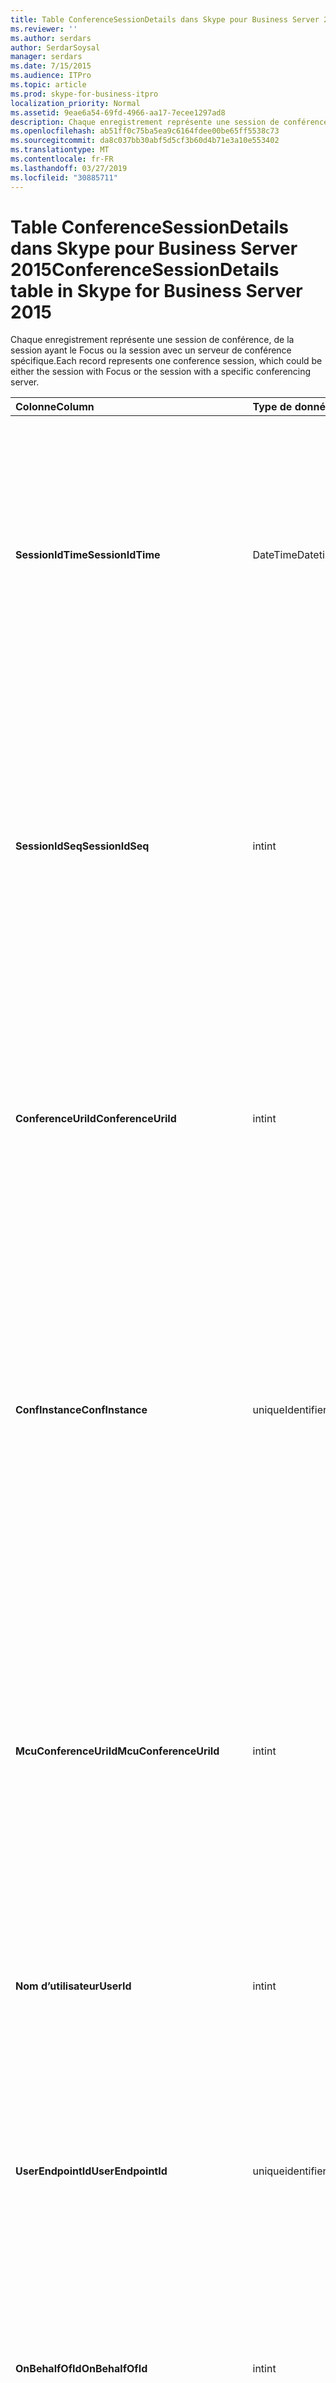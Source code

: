 ```yaml
---
title: Table ConferenceSessionDetails dans Skype pour Business Server 2015
ms.reviewer: ''
ms.author: serdars
author: SerdarSoysal
manager: serdars
ms.date: 7/15/2015
ms.audience: ITPro
ms.topic: article
ms.prod: skype-for-business-itpro
localization_priority: Normal
ms.assetid: 9eae6a54-69fd-4966-aa17-7ecee1297ad8
description: Chaque enregistrement représente une session de conférence, de la session ayant le Focus ou la session avec un serveur de conférence spécifique.
ms.openlocfilehash: ab51ff0c75ba5ea9c6164fdee00be65ff5538c73
ms.sourcegitcommit: da8c037bb30abf5d5cf3b60d4b71e3a10e553402
ms.translationtype: MT
ms.contentlocale: fr-FR
ms.lasthandoff: 03/27/2019
ms.locfileid: "30885711"
---
```

# <a name="conferencesessiondetails-table-in-skype-for-business-server-2015"></a><span data-ttu-id="b8887-103">Table ConferenceSessionDetails dans Skype pour Business Server 2015</span><span class="sxs-lookup"><span data-stu-id="b8887-103">ConferenceSessionDetails table in Skype for Business Server 2015</span></span>
 
<span data-ttu-id="b8887-104">Chaque enregistrement représente une session de conférence, de la session ayant le Focus ou la session avec un serveur de conférence spécifique.</span><span class="sxs-lookup"><span data-stu-id="b8887-104">Each record represents one conference session, which could be either the session with Focus or the session with a specific conferencing server.</span></span>
  
|<span data-ttu-id="b8887-105">**Colonne**</span><span class="sxs-lookup"><span data-stu-id="b8887-105">**Column**</span></span>|<span data-ttu-id="b8887-106">**Type de données**</span><span class="sxs-lookup"><span data-stu-id="b8887-106">**Data Type**</span></span>|<span data-ttu-id="b8887-107">**Clé/Index**</span><span class="sxs-lookup"><span data-stu-id="b8887-107">**Key/Index**</span></span>|<span data-ttu-id="b8887-108">**Détails**</span><span class="sxs-lookup"><span data-stu-id="b8887-108">**Details**</span></span>|
|:-----|:-----|:-----|:-----|
|<span data-ttu-id="b8887-109">**SessionIdTime**</span><span class="sxs-lookup"><span data-stu-id="b8887-109">**SessionIdTime**</span></span> <br/> |<span data-ttu-id="b8887-110">DateTime</span><span class="sxs-lookup"><span data-stu-id="b8887-110">Datetime</span></span>  <br/> |<span data-ttu-id="b8887-111">Primaire, étrangère</span><span class="sxs-lookup"><span data-stu-id="b8887-111">Primary, Foreign</span></span>  <br/> |<span data-ttu-id="b8887-112">Heure de la demande de session ; utilisé en conjonction avec **SessionIdSeq** pour identifier de manière unique une session de conférence.</span><span class="sxs-lookup"><span data-stu-id="b8887-112">Time of session request; used in conjunction with **SessionIdSeq** to uniquely identify a conference session.</span></span> <span data-ttu-id="b8887-113">Consultez le [tableau dans Skype pour Business Server 2015 des boîtes de dialogue](dialogs.md) pour plus d’informations.</span><span class="sxs-lookup"><span data-stu-id="b8887-113">See the [Dialogs table in Skype for Business Server 2015](dialogs.md) for more information.</span></span> <br/> |
|<span data-ttu-id="b8887-114">**SessionIdSeq**</span><span class="sxs-lookup"><span data-stu-id="b8887-114">**SessionIdSeq**</span></span> <br/> |<span data-ttu-id="b8887-115">int</span><span class="sxs-lookup"><span data-stu-id="b8887-115">int</span></span>  <br/> |<span data-ttu-id="b8887-116">Primaire, étrangère</span><span class="sxs-lookup"><span data-stu-id="b8887-116">Primary, Foreign</span></span>  <br/> |<span data-ttu-id="b8887-117">Numéro d’identification pour identifier la session.</span><span class="sxs-lookup"><span data-stu-id="b8887-117">ID number to identify the session.</span></span> <span data-ttu-id="b8887-118">Utilisé conjointement avec **SessionIdTime** pour identifier de manière unique une session de conférence.</span><span class="sxs-lookup"><span data-stu-id="b8887-118">Used in conjunction with **SessionIdTime** to uniquely identify a conference session.</span></span> <span data-ttu-id="b8887-119">Consultez le [tableau dans Skype pour Business Server 2015 des boîtes de dialogue](dialogs.md) pour plus d’informations.</span><span class="sxs-lookup"><span data-stu-id="b8887-119">See the [Dialogs table in Skype for Business Server 2015](dialogs.md) for more information.</span></span> * <br/> |
|<span data-ttu-id="b8887-120">**ConferenceUriId**</span><span class="sxs-lookup"><span data-stu-id="b8887-120">**ConferenceUriId**</span></span> <br/> |<span data-ttu-id="b8887-121">int</span><span class="sxs-lookup"><span data-stu-id="b8887-121">int</span></span>  <br/> |<span data-ttu-id="b8887-122">Étrangère</span><span class="sxs-lookup"><span data-stu-id="b8887-122">Foreign</span></span>  <br/> |<span data-ttu-id="b8887-123">URI de conférence de focus associées à cette session.</span><span class="sxs-lookup"><span data-stu-id="b8887-123">Focus conference URI related to this session.</span></span> <span data-ttu-id="b8887-124">Consultez la [table ConferenceUris dans Skype pour Business Server 2015](conferenceuris.md) pour plus d’informations.</span><span class="sxs-lookup"><span data-stu-id="b8887-124">See the [ConferenceUris table in Skype for Business Server 2015](conferenceuris.md) for more information.</span></span> <span data-ttu-id="b8887-125">Cet URI est un URI de conférence basée sur le Focus.</span><span class="sxs-lookup"><span data-stu-id="b8887-125">This URI is a Focus-based conference URI.</span></span> <br/> |
|<span data-ttu-id="b8887-126">**ConfInstance**</span><span class="sxs-lookup"><span data-stu-id="b8887-126">**ConfInstance**</span></span> <br/> |<span data-ttu-id="b8887-127">uniqueIdentifier</span><span class="sxs-lookup"><span data-stu-id="b8887-127">uniqueIdentifier</span></span>  <br/> ||<span data-ttu-id="b8887-128">Identificateur qui fait la distinction entre les instances de conférences périodique.</span><span class="sxs-lookup"><span data-stu-id="b8887-128">Identifier that differentiates between instances of recurring conferences.</span></span> <span data-ttu-id="b8887-129">Chaque instance de conférence périodique a le même ConferenceURI, mais une valeur ConfInstance différente.</span><span class="sxs-lookup"><span data-stu-id="b8887-129">Each recurring conference instance has the same ConferenceURI but a different ConfInstance value.</span></span>  <br/> <span data-ttu-id="b8887-130">Ce champ est une nouveauté dans Microsoft Lync Server 2013.</span><span class="sxs-lookup"><span data-stu-id="b8887-130">This field was introduced in Microsoft Lync Server 2013.</span></span>  <br/> |
|<span data-ttu-id="b8887-131">**McuConferenceUriId**</span><span class="sxs-lookup"><span data-stu-id="b8887-131">**McuConferenceUriId**</span></span> <br/> |<span data-ttu-id="b8887-132">int</span><span class="sxs-lookup"><span data-stu-id="b8887-132">int</span></span>  <br/> |<span data-ttu-id="b8887-133">Étrangère</span><span class="sxs-lookup"><span data-stu-id="b8887-133">Foreign</span></span>  <br/> |<span data-ttu-id="b8887-134">Conférence de serveur de conférence URI associées à cette session.</span><span class="sxs-lookup"><span data-stu-id="b8887-134">Conferencing server conference URI related to this session.</span></span> <span data-ttu-id="b8887-135">Consultez la [table ConferenceUris dans Skype pour Business Server 2015](conferenceuris.md) pour plus d’informations.</span><span class="sxs-lookup"><span data-stu-id="b8887-135">See the [ConferenceUris table in Skype for Business Server 2015](conferenceuris.md) for more information.</span></span> <span data-ttu-id="b8887-136">Cet URI est la conférence sur le serveur de conférence URI.</span><span class="sxs-lookup"><span data-stu-id="b8887-136">This URI is the conferencing server-based conference URI.</span></span> <span data-ttu-id="b8887-137">Pour les sessions de conférence de Focus, cette colonne est nulle.</span><span class="sxs-lookup"><span data-stu-id="b8887-137">For Focus conference sessions, this column will be null.</span></span> <br/> |
|<span data-ttu-id="b8887-138">**Nom d’utilisateur**</span><span class="sxs-lookup"><span data-stu-id="b8887-138">**UserId**</span></span> <br/> |<span data-ttu-id="b8887-139">int</span><span class="sxs-lookup"><span data-stu-id="b8887-139">int</span></span>  <br/> |<span data-ttu-id="b8887-140">Étrangère</span><span class="sxs-lookup"><span data-stu-id="b8887-140">Foreign</span></span>  <br/> |<span data-ttu-id="b8887-141">ID d’un utilisateur dans la session de conférence.</span><span class="sxs-lookup"><span data-stu-id="b8887-141">ID of one user in the conference session.</span></span> <span data-ttu-id="b8887-142">Reportez-vous au [tableau utilisateurs](users.md) pour plus d’informations.</span><span class="sxs-lookup"><span data-stu-id="b8887-142">See the [Users table](users.md) for more information.</span></span> <br/> |
|<span data-ttu-id="b8887-143">**UserEndpointId**</span><span class="sxs-lookup"><span data-stu-id="b8887-143">**UserEndpointId**</span></span> <br/> |<span data-ttu-id="b8887-144">uniqueidentifier</span><span class="sxs-lookup"><span data-stu-id="b8887-144">uniqueidentifier</span></span>  <br/> ||<span data-ttu-id="b8887-145">GUID pour identifier l’instance du point de terminaison.</span><span class="sxs-lookup"><span data-stu-id="b8887-145">A GUID to identify the instance of endpoint.</span></span> <span data-ttu-id="b8887-146">Par exemple, si un utilisateur ouvre une session sur des ordinateurs différents avec le même compte, puis chaque ordinateur aura un ID de point de terminaison différent.</span><span class="sxs-lookup"><span data-stu-id="b8887-146">For example, if one user logs on to different machines with the same account, then each machine will have a different endpoint ID.</span></span>  <br/> |
|<span data-ttu-id="b8887-147">**OnBehalfOfId**</span><span class="sxs-lookup"><span data-stu-id="b8887-147">**OnBehalfOfId**</span></span> <br/> |<span data-ttu-id="b8887-148">int</span><span class="sxs-lookup"><span data-stu-id="b8887-148">int</span></span>  <br/> |<span data-ttu-id="b8887-149">Étrangère</span><span class="sxs-lookup"><span data-stu-id="b8887-149">Foreign</span></span>  <br/> |<span data-ttu-id="b8887-150">Indique l’ID de l’utilisateur qui est l’appelant part.</span><span class="sxs-lookup"><span data-stu-id="b8887-150">Indicates the ID of the user of who the caller is on behalf.</span></span> <span data-ttu-id="b8887-151">Reportez-vous au [tableau utilisateurs](users.md) pour plus d’informations.</span><span class="sxs-lookup"><span data-stu-id="b8887-151">See the [Users table](users.md) for more information.</span></span> <br/> |
|<span data-ttu-id="b8887-152">**ReferredById**</span><span class="sxs-lookup"><span data-stu-id="b8887-152">**ReferredById**</span></span> <br/> |<span data-ttu-id="b8887-153">int</span><span class="sxs-lookup"><span data-stu-id="b8887-153">int</span></span>  <br/> |<span data-ttu-id="b8887-154">Étrangère</span><span class="sxs-lookup"><span data-stu-id="b8887-154">Foreign</span></span>  <br/> |<span data-ttu-id="b8887-155">ID de l’utilisateur à qui l’appel est appelé.</span><span class="sxs-lookup"><span data-stu-id="b8887-155">ID of the user by who the call is referred.</span></span> <span data-ttu-id="b8887-156">Reportez-vous au [tableau utilisateurs](users.md) pour plus d’informations.</span><span class="sxs-lookup"><span data-stu-id="b8887-156">See the [Users table](users.md) for more information.</span></span> <br/> |
|<span data-ttu-id="b8887-157">**UserClientVersionId**</span><span class="sxs-lookup"><span data-stu-id="b8887-157">**UserClientVersionId**</span></span> <br/> |<span data-ttu-id="b8887-158">int</span><span class="sxs-lookup"><span data-stu-id="b8887-158">int</span></span>  <br/> |<span data-ttu-id="b8887-159">Étrangère</span><span class="sxs-lookup"><span data-stu-id="b8887-159">Foreign</span></span>  <br/> |<span data-ttu-id="b8887-160">Version du client utilisée par l’utilisateur de la conférence.</span><span class="sxs-lookup"><span data-stu-id="b8887-160">Client version used by the conference user.</span></span> <span data-ttu-id="b8887-161">Consultez la [table ClientVersions dans Skype pour Business Server 2015](clientversions.md) pour plus d’informations.</span><span class="sxs-lookup"><span data-stu-id="b8887-161">See the [ClientVersions table in Skype for Business Server 2015](clientversions.md) for more information.</span></span> <br/> |
|<span data-ttu-id="b8887-162">**ConfClientVersionId**</span><span class="sxs-lookup"><span data-stu-id="b8887-162">**ConfClientVersionId**</span></span> <br/> |<span data-ttu-id="b8887-163">int</span><span class="sxs-lookup"><span data-stu-id="b8887-163">int</span></span>  <br/> |<span data-ttu-id="b8887-164">Étrangère</span><span class="sxs-lookup"><span data-stu-id="b8887-164">Foreign</span></span>  <br/> |<span data-ttu-id="b8887-165">Version du client utilisée par le serveur de conférence.</span><span class="sxs-lookup"><span data-stu-id="b8887-165">Client version used by the conference server.</span></span> <span data-ttu-id="b8887-166">Consultez la [table ClientVersions dans Skype pour Business Server 2015](clientversions.md) pour plus d’informations.</span><span class="sxs-lookup"><span data-stu-id="b8887-166">See the [ClientVersions table in Skype for Business Server 2015](clientversions.md) for more information.</span></span> <br/> |
|<span data-ttu-id="b8887-167">**ReplaceDialogIdTime**</span><span class="sxs-lookup"><span data-stu-id="b8887-167">**ReplaceDialogIdTime**</span></span> <br/> |<span data-ttu-id="b8887-168">DateHeure</span><span class="sxs-lookup"><span data-stu-id="b8887-168">datetime</span></span>  <br/> |<span data-ttu-id="b8887-169">Étrangère</span><span class="sxs-lookup"><span data-stu-id="b8887-169">Foreign</span></span>  <br/> |<span data-ttu-id="b8887-170">Numéro d’identification pour identifier la boîte de dialogue qui a été remplacée par la session en cours.</span><span class="sxs-lookup"><span data-stu-id="b8887-170">ID number to identify the dialog which was replaced by current session.</span></span> <span data-ttu-id="b8887-171">Consultez le [tableau dans Skype pour Business Server 2015 des boîtes de dialogue](dialogs.md) pour plus d’informations.</span><span class="sxs-lookup"><span data-stu-id="b8887-171">See the [Dialogs table in Skype for Business Server 2015](dialogs.md) for more information.</span></span> <br/> |
|<span data-ttu-id="b8887-172">**ReplaceDialogIdSeq**</span><span class="sxs-lookup"><span data-stu-id="b8887-172">**ReplaceDialogIdSeq**</span></span> <br/> |<span data-ttu-id="b8887-173">int</span><span class="sxs-lookup"><span data-stu-id="b8887-173">int</span></span>  <br/> |<span data-ttu-id="b8887-174">Étrangère</span><span class="sxs-lookup"><span data-stu-id="b8887-174">Foreign</span></span>  <br/> |<span data-ttu-id="b8887-175">Numéro d’identification pour identifier la session.</span><span class="sxs-lookup"><span data-stu-id="b8887-175">ID number to identify the session.</span></span> <span data-ttu-id="b8887-176">Utilisé conjointement avec **ReplacesDialogIdTime** pour identifier de manière unique une session est remplacée par cette session.</span><span class="sxs-lookup"><span data-stu-id="b8887-176">Used in conjunction with **ReplacesDialogIdTime** to uniquely identify a session that is replaced by this session.</span></span> <span data-ttu-id="b8887-177">Consultez le [tableau dans Skype pour Business Server 2015 des boîtes de dialogue](dialogs.md) pour plus d’informations.</span><span class="sxs-lookup"><span data-stu-id="b8887-177">See the [Dialogs table in Skype for Business Server 2015](dialogs.md) for more information.</span></span> <br/> |
|<span data-ttu-id="b8887-178">**IsStartedByConfServer**</span><span class="sxs-lookup"><span data-stu-id="b8887-178">**IsStartedByConfServer**</span></span> <br/> |<span data-ttu-id="b8887-179">bit</span><span class="sxs-lookup"><span data-stu-id="b8887-179">bit</span></span>  <br/> ||<span data-ttu-id="b8887-180">Indique si la session démarrée par le serveur de conférence.</span><span class="sxs-lookup"><span data-stu-id="b8887-180">Indicates if the session started by the conferencing Server.</span></span>  <br/> |
|<span data-ttu-id="b8887-181">**IsEndedByConfServer**</span><span class="sxs-lookup"><span data-stu-id="b8887-181">**IsEndedByConfServer**</span></span> <br/> |<span data-ttu-id="b8887-182">bit</span><span class="sxs-lookup"><span data-stu-id="b8887-182">bit</span></span>  <br/> ||<span data-ttu-id="b8887-183">Indique si la session est terminée par le serveur de conférence.</span><span class="sxs-lookup"><span data-stu-id="b8887-183">Indicates if the session ended by the conferencing server.</span></span>  <br/> |
|<span data-ttu-id="b8887-184">**IsUserInternal**</span><span class="sxs-lookup"><span data-stu-id="b8887-184">**IsUserInternal**</span></span> <br/> |<span data-ttu-id="b8887-185">bit</span><span class="sxs-lookup"><span data-stu-id="b8887-185">bit</span></span>  <br/> ||<span data-ttu-id="b8887-186">Si utilisateur est connecté en interne ou non.</span><span class="sxs-lookup"><span data-stu-id="b8887-186">Whether user is logged on from internal or not.</span></span>  <br/> |
|<span data-ttu-id="b8887-187">**ResponseCode**</span><span class="sxs-lookup"><span data-stu-id="b8887-187">**ResponseCode**</span></span> <br/> |<span data-ttu-id="b8887-188">int</span><span class="sxs-lookup"><span data-stu-id="b8887-188">int</span></span>  <br/> ||<span data-ttu-id="b8887-189">Code de réponse Session Initiation Protocol (SIP) à l’invitation de session.</span><span class="sxs-lookup"><span data-stu-id="b8887-189">Session Initiation Protocol (SIP) response code to the session invitation.</span></span> <span data-ttu-id="b8887-190">Ce champ est généralement rempli avec des données générées à partir du message d’invitation initial dans la session.</span><span class="sxs-lookup"><span data-stu-id="b8887-190">This field is typically populated by data generated from the initial INVITE message in the session.</span></span> <span data-ttu-id="b8887-191">S’il n’existe aucun message INVITE le champ est renseigné avec la date et l’heure du premier pertinent message SIP (BYE, Annuler, MESSAGE ou INFO).</span><span class="sxs-lookup"><span data-stu-id="b8887-191">If there is no INVITE message then the field is populated with the date and time of the first relevant SIP message (BYE, CANCEL, MESSAGE, or INFO).</span></span>  <br/> |
|<span data-ttu-id="b8887-192">**DiagnosticId**</span><span class="sxs-lookup"><span data-stu-id="b8887-192">**DiagnosticId**</span></span> <br/> |<span data-ttu-id="b8887-193">int</span><span class="sxs-lookup"><span data-stu-id="b8887-193">int</span></span>  <br/> ||<span data-ttu-id="b8887-194">ID de diagnostic capturé à partir de l’en-tête SIP.</span><span class="sxs-lookup"><span data-stu-id="b8887-194">Diagnostic ID captured from SIP header.</span></span>  <br/> |
|<span data-ttu-id="b8887-195">**ServerId**</span><span class="sxs-lookup"><span data-stu-id="b8887-195">**ServerId**</span></span> <br/> |<span data-ttu-id="b8887-196">int</span><span class="sxs-lookup"><span data-stu-id="b8887-196">int</span></span>  <br/> |<span data-ttu-id="b8887-197">Étrangère</span><span class="sxs-lookup"><span data-stu-id="b8887-197">Foreign</span></span>  <br/> |<span data-ttu-id="b8887-198">ID du serveur frontal utilisé pour cette session.</span><span class="sxs-lookup"><span data-stu-id="b8887-198">ID of the front-end server used for this session.</span></span> <span data-ttu-id="b8887-199">Consultez le [tableau de serveurs](servers.md) pour plus d’informations.</span><span class="sxs-lookup"><span data-stu-id="b8887-199">See the [Servers table](servers.md) for more information.</span></span> <br/> |
|<span data-ttu-id="b8887-200">**PoolId**</span><span class="sxs-lookup"><span data-stu-id="b8887-200">**PoolId**</span></span> <br/> |<span data-ttu-id="b8887-201">int</span><span class="sxs-lookup"><span data-stu-id="b8887-201">int</span></span>  <br/> |<span data-ttu-id="b8887-202">Étrangère</span><span class="sxs-lookup"><span data-stu-id="b8887-202">Foreign</span></span>  <br/> |<span data-ttu-id="b8887-203">ID du pool dans lequel la session a été capturée.</span><span class="sxs-lookup"><span data-stu-id="b8887-203">ID of the pool in which the session was captured.</span></span> <span data-ttu-id="b8887-204">Consultez le [tableau de Pools](pools.md) pour plus d’informations.</span><span class="sxs-lookup"><span data-stu-id="b8887-204">See the [Pools table](pools.md) for more information.</span></span> <br/> |
|<span data-ttu-id="b8887-205">**MediationServerId**</span><span class="sxs-lookup"><span data-stu-id="b8887-205">**MediationServerId**</span></span> <br/> |<span data-ttu-id="b8887-206">int</span><span class="sxs-lookup"><span data-stu-id="b8887-206">int</span></span>  <br/> |<span data-ttu-id="b8887-207">Étrangère</span><span class="sxs-lookup"><span data-stu-id="b8887-207">Foreign</span></span>  <br/> |<span data-ttu-id="b8887-208">Le serveur de médiation à l’aide de l’appel.</span><span class="sxs-lookup"><span data-stu-id="b8887-208">The Mediation Server the call is using.</span></span> <span data-ttu-id="b8887-209">Consultez la [table MediationServers](mediationservers.md) pour plus d’informations.</span><span class="sxs-lookup"><span data-stu-id="b8887-209">See the [MediationServers table](mediationservers.md) for more information.</span></span> <br/> |
|<span data-ttu-id="b8887-210">**GatewayId**</span><span class="sxs-lookup"><span data-stu-id="b8887-210">**GatewayId**</span></span> <br/> |<span data-ttu-id="b8887-211">int</span><span class="sxs-lookup"><span data-stu-id="b8887-211">int</span></span>  <br/> |<span data-ttu-id="b8887-212">Étrangère</span><span class="sxs-lookup"><span data-stu-id="b8887-212">Foreign</span></span>  <br/> |<span data-ttu-id="b8887-213">À l’aide de la passerelle de l’appel.</span><span class="sxs-lookup"><span data-stu-id="b8887-213">The gateway the call is using.</span></span> <span data-ttu-id="b8887-214">Consultez le [tableau passerelles Skype pour Business Server 2015](gateways.md) pour plus d’informations.</span><span class="sxs-lookup"><span data-stu-id="b8887-214">See the [Gateways table in Skype for Business Server 2015](gateways.md) for more information.</span></span> <br/> |
|<span data-ttu-id="b8887-215">**EdgeServerId**</span><span class="sxs-lookup"><span data-stu-id="b8887-215">**EdgeServerId**</span></span> <br/> |<span data-ttu-id="b8887-216">int</span><span class="sxs-lookup"><span data-stu-id="b8887-216">int</span></span>  <br/> |<span data-ttu-id="b8887-217">Étrangère</span><span class="sxs-lookup"><span data-stu-id="b8887-217">Foreign</span></span>  <br/> |<span data-ttu-id="b8887-218">Le serveur Edge à l’aide de l’appel.</span><span class="sxs-lookup"><span data-stu-id="b8887-218">The Edge Server the call is using.</span></span> <span data-ttu-id="b8887-219">Consultez la [table EdgeServers dans Skype pour Business Server 2015](edgeservers.md) pour plus d’informations.</span><span class="sxs-lookup"><span data-stu-id="b8887-219">See the [EdgeServers table in Skype for Business Server 2015](edgeservers.md) for more information.</span></span> <br/> |
|<span data-ttu-id="b8887-220">**ContentTypeId**</span><span class="sxs-lookup"><span data-stu-id="b8887-220">**ContentTypeId**</span></span> <br/> |<span data-ttu-id="b8887-221">int</span><span class="sxs-lookup"><span data-stu-id="b8887-221">int</span></span>  <br/> |<span data-ttu-id="b8887-222">Étrangère</span><span class="sxs-lookup"><span data-stu-id="b8887-222">Foreign</span></span>  <br/> |<span data-ttu-id="b8887-223">Type de contenu utilisé dans la session.</span><span class="sxs-lookup"><span data-stu-id="b8887-223">Content type used in the session.</span></span> <span data-ttu-id="b8887-224">Voir la [table ContentTypes dans Skype pour Business Server 2015](contenttypes.md) pour plus d’informations.</span><span class="sxs-lookup"><span data-stu-id="b8887-224">See the [ContentTypes table in Skype for Business Server 2015](contenttypes.md) for more information.</span></span> <br/> |
|<span data-ttu-id="b8887-225">**InviteTime**</span><span class="sxs-lookup"><span data-stu-id="b8887-225">**InviteTime**</span></span> <br/> |<span data-ttu-id="b8887-226">DateHeure</span><span class="sxs-lookup"><span data-stu-id="b8887-226">datetime</span></span>  <br/> ||<span data-ttu-id="b8887-227">Heure de la première demande INVITE.</span><span class="sxs-lookup"><span data-stu-id="b8887-227">The time of the first INVITE request.</span></span> <span data-ttu-id="b8887-228">Ce champ est généralement rempli avec des données générées à partir du message d’invitation initial dans la session.</span><span class="sxs-lookup"><span data-stu-id="b8887-228">This field is typically populated by data generated from the initial INVITE message in the session.</span></span> <span data-ttu-id="b8887-229">S’il n’existe aucun message INVITE le champ est renseigné avec la date et l’heure du premier pertinent message SIP (BYE, Annuler, MESSAGE ou INFO).</span><span class="sxs-lookup"><span data-stu-id="b8887-229">If there is no INVITE message then the field is populated with the date and time of the first relevant SIP message (BYE, CANCEL, MESSAGE, or INFO).</span></span>  <br/> |
|<span data-ttu-id="b8887-230">**ResponseTime**</span><span class="sxs-lookup"><span data-stu-id="b8887-230">**ResponseTime**</span></span> <br/> |<span data-ttu-id="b8887-231">DateHeure</span><span class="sxs-lookup"><span data-stu-id="b8887-231">datetime</span></span>  <br/> ||<span data-ttu-id="b8887-232">Heure de la première réponse SIP.</span><span class="sxs-lookup"><span data-stu-id="b8887-232">Time of the first SIP RESPONSE.</span></span> <span data-ttu-id="b8887-233">Ce champ est généralement rempli avec des données générées à partir du message d’invitation initial dans la session.</span><span class="sxs-lookup"><span data-stu-id="b8887-233">This field is typically populated by data generated from the initial INVITE message in the session.</span></span> <span data-ttu-id="b8887-234">S’il n’existe aucun message INVITE le champ est renseigné avec la date et l’heure du premier pertinent message SIP (BYE, Annuler, MESSAGE ou INFO).</span><span class="sxs-lookup"><span data-stu-id="b8887-234">If there is no INVITE message then the field is populated with the date and time of the first relevant SIP message (BYE, CANCEL, MESSAGE, or INFO).</span></span>  <br/> |
|<span data-ttu-id="b8887-235">**SessionEndTime**</span><span class="sxs-lookup"><span data-stu-id="b8887-235">**SessionEndTime**</span></span> <br/> |<span data-ttu-id="b8887-236">DateHeure</span><span class="sxs-lookup"><span data-stu-id="b8887-236">datetime</span></span>  <br/> ||<span data-ttu-id="b8887-237">Heure de fin de la session.</span><span class="sxs-lookup"><span data-stu-id="b8887-237">The time when the session is ended.</span></span>  <br/> |
|<span data-ttu-id="b8887-238">**UriTypeId**</span><span class="sxs-lookup"><span data-stu-id="b8887-238">**UriTypeId**</span></span> <br/> |<span data-ttu-id="b8887-239">tinyint</span><span class="sxs-lookup"><span data-stu-id="b8887-239">tinyint</span></span>  <br/> |<span data-ttu-id="b8887-240">Étrangère</span><span class="sxs-lookup"><span data-stu-id="b8887-240">Foreign</span></span>  <br/> |<span data-ttu-id="b8887-241">Contient la valeur de type de MCU URI à partir de la [table UriTypes](uritypes.md).</span><span class="sxs-lookup"><span data-stu-id="b8887-241">Contains the MCU URI type value from the [UriTypes table](uritypes.md).</span></span> <span data-ttu-id="b8887-242">Ce champ est utilisé pour améliorer les performances de requête.</span><span class="sxs-lookup"><span data-stu-id="b8887-242">This field is used for improving query performance.</span></span>  <br/> <span data-ttu-id="b8887-243">Ce champ est une nouveauté dans Microsoft Lync Server 2013.</span><span class="sxs-lookup"><span data-stu-id="b8887-243">This field was introduced in Microsoft Lync Server 2013.</span></span>  <br/> |
|<span data-ttu-id="b8887-244">**UserFlag**</span><span class="sxs-lookup"><span data-stu-id="b8887-244">**UserFlag**</span></span> <br/> |<span data-ttu-id="b8887-245">smallint</span><span class="sxs-lookup"><span data-stu-id="b8887-245">smallint</span></span>  <br/> || <span data-ttu-id="b8887-246">Un ensemble de bits qui indique les attributs de l’utilisateur.</span><span class="sxs-lookup"><span data-stu-id="b8887-246">A bit set that indicates the user attributes.</span></span> <span data-ttu-id="b8887-247">Les définitions d’attribut suivants sont répertoriées :</span><span class="sxs-lookup"><span data-stu-id="b8887-247">The following attribute definitions are listed:</span></span> <br/>  <span data-ttu-id="b8887-248">Intégré à un téléphone de bureau - 1</span><span class="sxs-lookup"><span data-stu-id="b8887-248">Integrated with desktop phone - 1</span></span> <br/> |
|<span data-ttu-id="b8887-249">**CallFlag**</span><span class="sxs-lookup"><span data-stu-id="b8887-249">**CallFlag**</span></span> <br/> |<span data-ttu-id="b8887-250">smallint</span><span class="sxs-lookup"><span data-stu-id="b8887-250">smallint</span></span>  <br/> || <span data-ttu-id="b8887-251">Un ensemble de bits qui indique les attributs de l’appel.</span><span class="sxs-lookup"><span data-stu-id="b8887-251">A bit set that indicates the call attributes.</span></span> <span data-ttu-id="b8887-252">Les définitions d’attribut suivants sont répertoriées :</span><span class="sxs-lookup"><span data-stu-id="b8887-252">The following attribute definitions are listed:</span></span> <br/>  <span data-ttu-id="b8887-253">Nouvelle tentative de Session - 1</span><span class="sxs-lookup"><span data-stu-id="b8887-253">Retried Session - 1</span></span> <br/> |
|<span data-ttu-id="b8887-254">**Heure de dernière modification**</span><span class="sxs-lookup"><span data-stu-id="b8887-254">**LastModifiedTime**</span></span> <br/> |<span data-ttu-id="b8887-255">DateTime</span><span class="sxs-lookup"><span data-stu-id="b8887-255">Datetime</span></span>  <br/> ||<span data-ttu-id="b8887-256">Pour une utilisation interne par le service de surveillance.</span><span class="sxs-lookup"><span data-stu-id="b8887-256">For internal use by the Monitoring service.</span></span>  <br/> <span data-ttu-id="b8887-257">Ce champ est une nouveauté dans Skype pour Business Server 2015.</span><span class="sxs-lookup"><span data-stu-id="b8887-257">This field was introduced in Skype for Business Server 2015.</span></span>  <br/> |
   
<span data-ttu-id="b8887-258">\*Pour la plupart des sessions SessionIdSeq aura la valeur 1.</span><span class="sxs-lookup"><span data-stu-id="b8887-258">\* For most sessions, SessionIdSeq will have the value of 1.</span></span> <span data-ttu-id="b8887-259">Si plusieurs sessions démarrent à la fois, le SessionIdSeq pour une est égal à 1, pour un autre est comprises entre 2 et ainsi de suite.</span><span class="sxs-lookup"><span data-stu-id="b8887-259">If multiple sessions start at exactly the same time, the SessionIdSeq for one will be 1, for another will be 2, and so on.</span></span>
  

